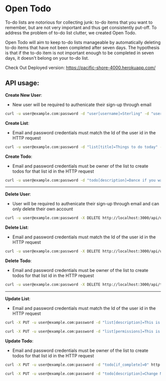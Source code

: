 # Open Todo


To-do lists are notorious for collecting junk: to-do items that you want to remember, but are not very important and thus get consistently put-off. To address the problem of to-do list clutter, we created Open Todo. 

Open Todo will aim to keep to-do lists manageable by automatically deleting to-do items that have not been completed after seven days. The hypothesis is that if the to-do item is not important enough to be completed in seven days, it doesn't belong on your to-do list. 

Check Out Deployed version: https://pacific-shore-4000.herokuapp.com/


## API usage:


<b>Create New User</b>:

* New user will be required to authenicate their sign-up through email

```bash
curl -u user@example.com:password -d "user[username]=Sterling" -d "user[email]=user2@example.com" -d "user[password]=Archer" http://localhost:3000/api/users/
```

<b>Create List</b>:

* Email and password credentials must match the Id of the user id in the HTTP request

```bash
curl -u user@example.com:password -d "list[title]=Things to do today" -d "list[description]=Get these done before the end of day" http://localhost:3000/api/users/1/lists
```

<b>Create Todo</b>:

* Email and password credentials must be owner of the list to create todos for that list id in the HTTP request

```bash
curl -u user@example.com:password -d "todo[description]=Dance if you want to" http://localhost:3000/api/lists/1/todos
```

---

<b>Delete User</b>:

* User will be required to authenicate their sign-up through email and can only delete their own account

```bash
curl -u user@example.com:password -X DELETE http://localhost:3000/api/users/1
```
<b>Delete List</b>:

* Email and password credentials must match the Id of the user id in the HTTP request

```bash
curl -u user@example.com:password -X DELETE http://localhost:3000/api/users/1/lists/1
```
<b>Delete Todo</b>:

* Email and password credentials must be owner of the list to create todos for that list id in the HTTP request

```bash
curl -u user@example.com:password -X DELETE http://localhost:3000/api/todos/1
```

---

<b>Update List</b>:

* Email and password credentials must match the Id of the user id in the HTTP request

```bash
curl -X PUT -u user@example.com:password -d "list[description]=This is my first list" http://localhost:3000/api/users/1/lists/1

curl -X PUT -u user@example.com:password -d "list[permissions]=This is my first list" http://localhost:3000/api/users/1/lists/1
```
<b>Update Todo</b>:

* Email and password credentials must be owner of the list to create todos for that list id in the HTTP request

```bash
curl -X PUT -u user@example.com:password -d "todo[if_complete]=0" http://localhost:3000/api/todos/1

curl -X PUT -u user@example.com:password -d "todo[description]=Change My Todo Title" http://localhost:3000/api/todos/1
```

